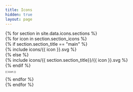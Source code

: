 ```yaml
---
title: Icons
hidden: true
layout: page
---
```


<div>
{% for section in site.data.icons.sections %}
  <div class="flex flex--wrap waffle waffle--large">
    {% for icon in section.section_icons %}
      <div class="flex__column flex__column--1 flex flex--stack flex--middle">
        {% if section.section_title == "main" %}
          <div class="icon">{% include icons/{{ icon }}.svg %}</div>
        {% else %}
          <div class="icon">{% include icons/{{ section.section_title}}/{{ icon }}.svg %}</div>
        {% endif %}
        <p style="font-size: 8px; line-height: 14px; margin-top: 5px;">{{ icon }}</p>
      </div>
    {% endfor %}
  </div>
{% endfor %}
</div>